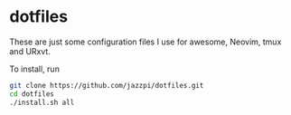 # dotfiles

These are just some configuration files I use for awesome, Neovim, tmux and URxvt.

To install, run

```bash
git clone https://github.com/jazzpi/dotfiles.git
cd dotfiles
./install.sh all
```
